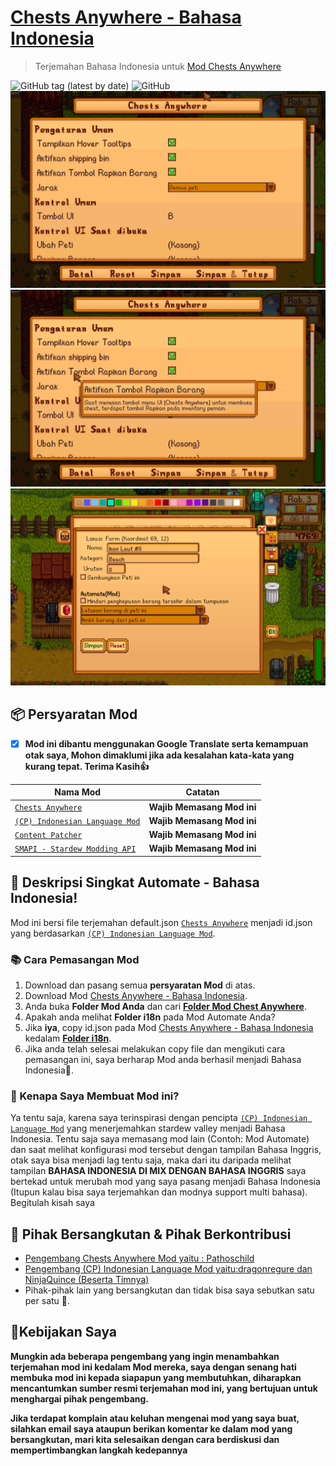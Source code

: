 # [Chests Anywhere - Bahasa Indonesia](https://github.com/YugoSamakuhaku/ChestsAnywhere-Bahasa-Indonesia)

> Terjemahan Bahasa Indonesia untuk [Mod Chests Anywhere](https://www.nexusmods.com/stardewvalley/mods/518)

![GitHub tag (latest by date)](https://img.shields.io/github/v/tag/YugoSamakuhaku/ChestsAnywhere-Bahasa-Indonesia?label=Versi%20Terbaru&style=plastic) ![GitHub](https://img.shields.io/github/license/YugoSamakuhaku/ChestsAnywhere-Bahasa-Indonesia?label=license&style=plastic)
<img src="https://github.com/YugoSamakuhaku/ChestsAnywhere-Bahasa-Indonesia/blob/cd774239538ff605ff8fcc754fc1d44a653d9901/images/ChestAnywhere-Settings.png" />
<img src="https://github.com/YugoSamakuhaku/ChestsAnywhere-Bahasa-Indonesia/blob/cd774239538ff605ff8fcc754fc1d44a653d9901/images/ChestAnywhere-Settings-Hover.png" />
<img src="https://github.com/YugoSamakuhaku/ChestsAnywhere-Bahasa-Indonesia/blob/cd774239538ff605ff8fcc754fc1d44a653d9901/images/ChestAnywhere-Settings-Chests.png" />
## 📦 Persyaratan Mod
- [x] **Mod ini dibantu menggunakan Google Translate serta kemampuan otak saya, Mohon dimaklumi jika ada kesalahan kata-kata yang kurang tepat. Terima Kasih👍**

| Nama Mod | Catatan |
| --- | --- |
| [`Chests Anywhere`](https://www.nexusmods.com/stardewvalley/mods/518) | **Wajib Memasang Mod ini** |
| [`(CP) Indonesian Language Mod`](https://www.nexusmods.com/stardewvalley/mods/1057) | **Wajib Memasang Mod ini** |
| [`Content Patcher`](https://www.nexusmods.com/stardewvalley/mods/1915) | **Wajib Memasang Mod ini** |
| [`SMAPI - Stardew Modding API`](https://www.nexusmods.com/stardewvalley/mods/1063?tab=description) | **Wajib Memasang Mod ini** |

## 🧾 Deskripsi Singkat Automate - Bahasa Indonesia!
Mod ini bersi file terjemahan default.json [`Chests Anywhere`](https://www.nexusmods.com/stardewvalley/mods/518) menjadi id.json yang berdasarkan [`(CP) Indonesian Language Mod`](https://www.nexusmods.com/stardewvalley/mods/1057).

### 📚 Cara Pemasangan Mod
1. Download dan pasang semua **persyaratan Mod** di atas.
2. Download Mod [Chests Anywhere - Bahasa Indonesia](https://github.com/YugoSamakuhaku/ChestsAnywhere-Bahasa-Indonesia/releases/latest).
3. Anda buka **Folder Mod Anda** dan cari [**Folder Mod Chest Anywhere**](https://www.nexusmods.com/stardewvalley/mods/518).
4. Apakah anda melihat **Folder i18n** pada Mod Automate Anda?
5. Jika **iya**, copy id.json pada Mod [Chests Anywhere - Bahasa Indonesia](https://github.com/YugoSamakuhaku/ChestsAnywhere-Bahasa-Indonesia/releases/latest) kedalam [**Folder i18n**](https://www.nexusmods.com/stardewvalley/mods/518).
6. Jika anda telah selesai melakukan copy file dan mengikuti cara pemasangan ini, saya berharap Mod anda berhasil menjadi Bahasa Indonesia🤩.

### 🥰 Kenapa Saya Membuat Mod ini?
Ya tentu saja, karena saya terinspirasi dengan pencipta [`(CP) Indonesian Language Mod`](https://www.nexusmods.com/stardewvalley/mods/1057) yang menerjemahkan stardew valley menjadi Bahasa Indonesia. Tentu saja saya memasang mod lain (Contoh: Mod Automate) dan saat melihat konfigurasi mod tersebut dengan tampilan Bahasa Inggris, otak saya bisa menjadi lag tentu saja, maka dari itu daripada melihat tampilan **BAHASA INDONESIA DI MIX DENGAN BAHASA INGGRIS** saya bertekad untuk merubah mod yang saya pasang menjadi Bahasa Indonesia (Itupun kalau bisa saya terjemahkan dan modnya support multi bahasa). Begitulah kisah saya


## 💬 Pihak Bersangkutan & Pihak Berkontribusi

* [Pengembang Chests Anywhere Mod yaitu : Pathoschild](https://www.nexusmods.com/stardewvalley/users/1552317)
* [Pengembang (CP) Indonesian Language Mod yaitu:dragonregure dan NinjaQuince (Beserta Timnya)](https://www.nexusmods.com/stardewvalley/users/31907780)
* Pihak-pihak lain yang bersangkutan dan tidak bisa saya sebutkan satu per satu 🥳.

## 🧐Kebijakan Saya
**Mungkin ada beberapa pengembang yang ingin menambahkan terjemahan mod ini kedalam Mod mereka, saya dengan senang hati membuka mod ini kepada siapapun yang membutuhkan, diharapkan mencantumkan sumber resmi terjemahan mod ini, yang bertujuan untuk menghargai pihak pengembang.**

**Jika terdapat komplain atau keluhan mengenai mod yang saya buat, silahkan email saya ataupun berikan komentar ke dalam mod yang bersangkutan, mari kita selesaikan dengan cara berdiskusi dan mempertimbangkan langkah kedepannya**
